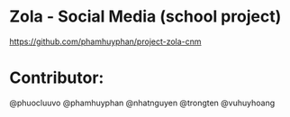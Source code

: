# Zola - Social Media (school project)

https://github.com/phamhuyphan/project-zola-cnm

# Contributor:

@phuocluuvo
@phamhuyphan
@nhatnguyen
@trongten
@vuhuyhoang
